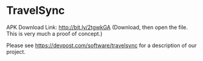 # TravelSync

APK Download Link: http://bit.ly/2tgwkGA
(Download, then open the file. This is very much a proof of concept.)

Please see https://devpost.com/software/travelsync for a description of our project.
